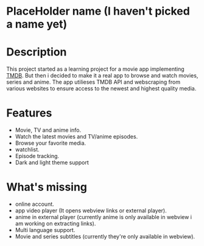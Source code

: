 # PlaceHolder name (I haven't picked a name yet)

# Description 
This project started as a learning project for a movie app implementing [TMDB](https://www.themoviedb.org/). But then i decided to make it a real app to browse and watch movies, series and anime.
The app utilieses TMDB API and webscraping from various websites to ensure access to the newest and highest quality media.

# Features
- Movie, TV and anime info.
- Watch the latest movies and TV/anime episodes.
- Browse your favorite media.
- watchlist.
- Episode tracking.
- Dark and light theme support

# What's missing
- online account.
- app video player (It opens webview links or external player).
- anime in external player (currently anime is only available in webview i am working on extracting links).
- Multi language support.
- Movie and series subtitles (currently they're only available in webview).
